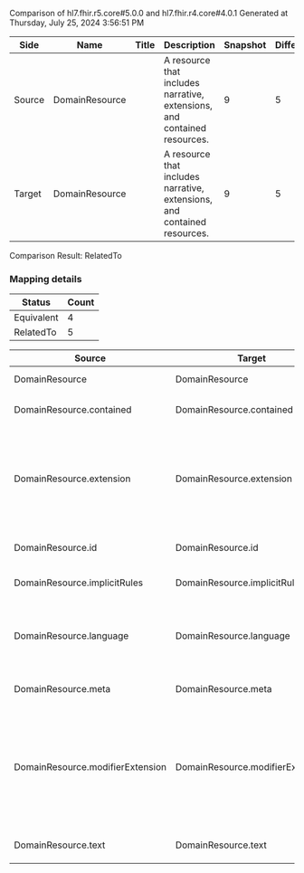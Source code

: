 Comparison of hl7.fhir.r5.core#5.0.0 and hl7.fhir.r4.core#4.0.1
Generated at Thursday, July 25, 2024 3:56:51 PM

| Side | Name | Title | Description | Snapshot | Differential |
| --- | --- | --- | --- | --- | --- |
| Source | DomainResource |  | A resource that includes narrative, extensions, and contained resources. | 9 | 5 |
| Target | DomainResource |  | A resource that includes narrative, extensions, and contained resources. | 9 | 5 |


Comparison Result: RelatedTo


### Mapping details

| Status | Count |
| ------ | ----- |
Equivalent | 4 |
RelatedTo | 5 |


| Source | Target | Status | Message |
| ------ | ------ | ------ | ------- |
| DomainResource | DomainResource | Equivalent | R5 `DomainResource` maps as Equivalent to R4 `DomainResource` |
| DomainResource.contained | DomainResource.contained | Equivalent | R5 `DomainResource.contained` maps as Equivalent to R4 `DomainResource.contained` |
| DomainResource.extension | DomainResource.extension | SourceIsBroaderThanTarget | R5 `DomainResource.extension` maps as SourceIsBroaderThanTarget to R4 `DomainResource.extension` - extension has change due to type change: R5 `extension` `Extension` maps as SourceIsBroaderThanTarget for R4 `extension` |
| DomainResource.id | DomainResource.id | Equivalent | R5 `DomainResource.id` maps as Equivalent to R4 `DomainResource.id` |
| DomainResource.implicitRules | DomainResource.implicitRules | Equivalent | R5 `DomainResource.implicitRules` maps as Equivalent to R4 `DomainResource.implicitRules` |
| DomainResource.language | DomainResource.language | RelatedTo | R5 `DomainResource.language` maps as RelatedTo to R4 `DomainResource.language` - language changed the binding strength from Required to Preferred |
| DomainResource.meta | DomainResource.meta | Equivalent | R5 `DomainResource.meta` maps as Equivalent to R4 `DomainResource.meta` |
| DomainResource.modifierExtension | DomainResource.modifierExtension | SourceIsBroaderThanTarget | R5 `DomainResource.modifierExtension` maps as SourceIsBroaderThanTarget to R4 `DomainResource.modifierExtension` - modifierExtension has change due to type change: R5 `modifierExtension` `Extension` maps as SourceIsBroaderThanTarget for R4 `modifierExtension` |
| DomainResource.text | DomainResource.text | Equivalent | R5 `DomainResource.text` maps as Equivalent to R4 `DomainResource.text` |

